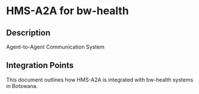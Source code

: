 # HMS-A2A for bw-health

## Description

Agent-to-Agent Communication System

## Integration Points

This document outlines how HMS-A2A is integrated with bw-health systems in Botswana.
